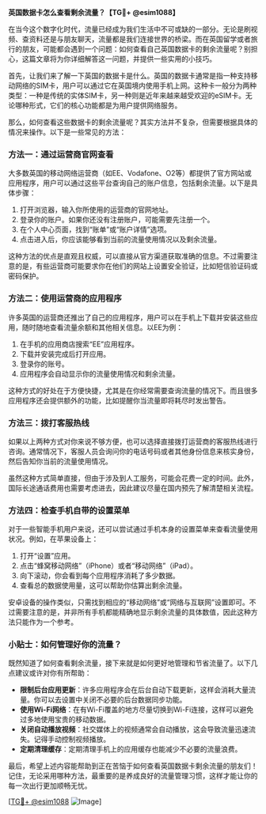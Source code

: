 **英国数据卡怎么查看剩余流量？【TG💪+ @esim1088】**

在当今这个数字化时代，流量已经成为我们生活中不可或缺的一部分。无论是刷视频、查资料还是与朋友聊天，流量都是我们连接世界的桥梁。而在英国留学或者旅行的朋友，可能都会遇到一个问题：如何查看自己英国数据卡的剩余流量呢？别担心，这篇文章将为你详细解答这一问题，并提供一些实用的小技巧。

首先，让我们来了解一下英国的数据卡是什么。英国的数据卡通常是指一种支持移动网络的SIM卡，用户可以通过它在英国境内使用手机上网。这种卡一般分为两种类型：一种是传统的实体SIM卡，另一种则是近年来越来越受欢迎的eSIM卡。无论哪种形式，它们的核心功能都是为用户提供网络服务。

那么，如何查看这些数据卡的剩余流量呢？其实方法并不复杂，但需要根据具体的情况来操作。以下是一些常见的方法：

### 方法一：通过运营商官网查看

大多数英国的移动网络运营商（如EE、Vodafone、O2等）都提供了官方网站或应用程序，用户可以通过这些平台查询自己的账户信息，包括剩余流量。以下是具体步骤：

1. 打开浏览器，输入你所使用的运营商的官网地址。
2. 登录你的账户。如果你还没有注册账户，可能需要先注册一个。
3. 在个人中心页面，找到“账单”或“账户详情”选项。
4. 点击进入后，你应该能够看到当前的流量使用情况以及剩余流量。

这种方法的优点是直观且权威，可以直接从官方渠道获取准确的信息。不过需要注意的是，有些运营商可能要求你在他们的网站上设置安全验证，比如短信验证码或密码保护。

### 方法二：使用运营商的应用程序

许多英国的运营商还推出了自己的应用程序，用户可以在手机上下载并安装这些应用，随时随地查看流量余额和其他相关信息。以EE为例：

1. 在手机的应用商店搜索“EE”应用程序。
2. 下载并安装完成后打开应用。
3. 登录你的账号。
4. 应用程序会自动显示你的流量使用情况和剩余流量。

这种方式的好处在于方便快捷，尤其是在你经常需要查询流量的情况下。而且很多应用程序还会提供额外的功能，比如提醒你当流量即将耗尽时发出警告。

### 方法三：拨打客服热线

如果以上两种方式对你来说不够方便，也可以选择直接拨打运营商的客服热线进行咨询。通常情况下，客服人员会询问你的电话号码或者其他身份信息来核实身份，然后告知你当前的流量使用情况。

虽然这种方式简单直接，但由于涉及到人工服务，可能会花费一定的时间。此外，国际长途通话费用也需要考虑进去，因此建议尽量在国内预先了解清楚相关流程。

### 方法四：检查手机自带的设置菜单

对于一些智能手机用户来说，还可以尝试通过手机本身的设置菜单来查看流量使用状况。例如，在苹果设备上：

1. 打开“设置”应用。
2. 点击“蜂窝移动网络”（iPhone）或者“移动网络”（iPad）。
3. 向下滚动，你会看到每个应用程序消耗了多少数据。
4. 查看总的数据使用量，这可以帮助你估算出剩余流量。

安卓设备的操作类似，只需找到相应的“移动网络”或“网络与互联网”设置即可。不过需要注意的是，并非所有手机都能精确地显示剩余流量的具体数值，因此这种方法只能作为一个参考。

### 小贴士：如何管理好你的流量？

既然知道了如何查看剩余流量，接下来就是如何更好地管理和节省流量了。以下几点建议或许对你有所帮助：

- **限制后台应用更新**：许多应用程序会在后台自动下载更新，这样会消耗大量流量。你可以去设置中关闭不必要的后台数据同步功能。
- **使用Wi-Fi网络**：在有Wi-Fi覆盖的地方尽量切换到Wi-Fi连接，这样可以避免过多地使用宝贵的移动数据。
- **关闭自动播放视频**：社交媒体上的视频通常会自动播放，这会导致流量迅速流失。记得手动控制视频播放。
- **定期清理缓存**：定期清理手机上的应用缓存也能减少不必要的流量浪费。

最后，希望上述内容能帮助到正在苦恼于如何查看英国数据卡剩余流量的朋友们！记住，无论采用哪种方法，最重要的是养成良好的流量管理习惯，这样才能让你的每一次出行更加顺畅无忧。

[[TG💪+ @esim1088](https://t.me/s/esim1088) ![Image](https://i.postimg.cc/4NQfJmqS/Snipaste-2025-05-13-00-14-12.png)]